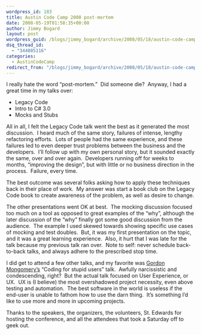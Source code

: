 ```yaml
---
wordpress_id: 183
title: Austin Code Camp 2008 post-mortem
date: 2008-05-19T01:58:35+00:00
author: Jimmy Bogard
layout: post
wordpress_guid: /blogs/jimmy_bogard/archive/2008/05/18/austin-code-camp-2008-post-mortem.aspx
dsq_thread_id:
  - "344085116"
categories:
  - AustinCodeCamp
redirect_from: "/blogs/jimmy_bogard/archive/2008/05/18/austin-code-camp-2008-post-mortem.aspx/"
---
```

I really hate the word &#8220;post-mortem.&#8221;&nbsp; Did someone die?&nbsp; Anyway, I had a great time in my talks over:

  * Legacy Code
  * Intro to C# 3.0
  * Mocks and Stubs

All in all, I felt the Legacy Code talk went the best as it generated the most discussion.&nbsp; I heard much of the same story, failures of intense, lengthy refactoring efforts.&nbsp; Lots of people had the same experience, and these failures led to even deeper trust problems between the business and the developers.&nbsp; I&#8217;ll follow up with my own personal story, but it sounded exactly the same, over and over again.&nbsp; Developers running off for weeks to months, &#8220;improving the design&#8221;, but with little or no business direction in the process.&nbsp; Failure, every time.

The best outcome was several folks asking how to apply these techniques back in their place of work.&nbsp; My answer was start a book club on the Legacy Code book to create awareness of the problem, as well as desire to change.

The other presentations went OK at best.&nbsp; The mocking discussion focused too much on a tool as opposed to great examples of the &#8220;why&#8221;, although the later discussion of the &#8220;why&#8221; finally got some good discussion from the audience.&nbsp; The example I used skewed towards showing specific use cases of mocking and test doubles.&nbsp; But, it was my first presentation on the topic, and it was a great learning experience.&nbsp; Also, it hurt that I was late for the talk because my previous talk ran over.&nbsp; Note to self: never schedule back-to-back talks, and always adhere to the prescribed stop time.

I did get to attend a few other talks, and my favorite was [Gordon Mongomery&#8217;s](http://www.gmeta.com/) &#8220;Coding for stupid users&#8221; talk.&nbsp; Awfully narcissistic and condescending, right?&nbsp; But the actual talk focused on User Experience, or UX.&nbsp; UX is (I believe) the most overshadowed project necessity, even above testing and automation.&nbsp; The best software in the world is useless if the end-user is unable to fathom how to use the darn thing.&nbsp; It&#8217;s something I&#8217;d like to use more and more in upcoming projects.

Thanks to the speakers, the organizers, the volunteers, St. Edwards for hosting the conference, and all the attendees that took a Saturday off to geek out.